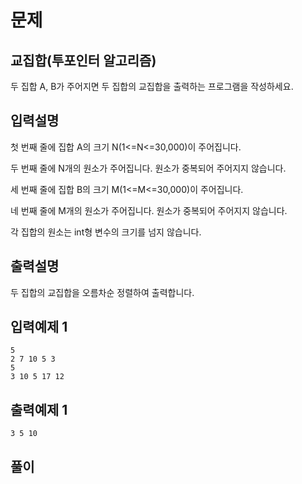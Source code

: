# 문제

##  교집합(투포인터 알고리즘)



두 집합 A, B가 주어지면 두 집합의 교집합을 출력하는 프로그램을 작성하세요.



## 입력설명
첫 번째 줄에 집합 A의 크기 N(1<=N<=30,000)이 주어집니다.

두 번째 줄에 N개의 원소가 주어집니다. 원소가 중복되어 주어지지 않습니다.

세 번째 줄에 집합 B의 크기 M(1<=M<=30,000)이 주어집니다.

네 번째 줄에 M개의 원소가 주어집니다. 원소가 중복되어 주어지지 않습니다.

각 집합의 원소는 int형 변수의 크기를 넘지 않습니다.


## 출력설명
두 집합의 교집합을 오름차순 정렬하여 출력합니다.



## 입력예제 1

```
5
2 7 10 5 3
5
3 10 5 17 12

```



## 출력예제 1

```
3 5 10
```


## 풀이


```c++

```

